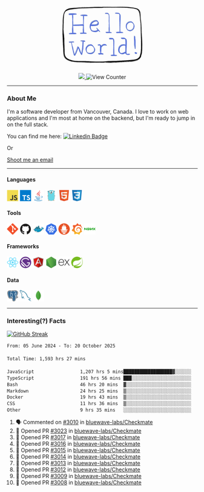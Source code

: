 <div align="center">
    <img src="./img/hello_world.webp" height="200px" width="">
    <div>
        <a href="https://www.linkedin.com/in/ajhollid">
            <img src="https://img.shields.io/badge/LinkedIn-blue"/>
        </a>
        <img src="https://komarev.com/ghpvc/?username=ajhollid&color=yellow" alt="View Counter">
    </div>
</div>

---

### About Me

I'm a software developer from Vancouver, Canada. I love to work on web applications and I'm most at home on the backend, but I'm ready to jump in on the full stack.

You can find me here: [![Linkedin Badge](https://img.shields.io/badge/-ajhollid-blue?style=flat&logo=Linkedin&logoColor=white)](https://www.linkedin.com/in/ajhollid)

Or

[Shoot me an email](mailto:ajhollid@gmail.com)

---

#### Languages

<div>
    <img src="./img/devicons/javascript-original.svg" width=30 height=30 alt="JavaScript">
    <img src="/img/devicons/typescript-original.svg" width=30 height=30 alt="TypeScript">
    <img src="./img/devicons/java-original.svg" width=30 height=30 alt="Java">
    <img src="./img/devicons/go-original.svg" width=30 height=30 alt="Golang">
    <img src="./img/devicons/html5-original.svg" width=30 height=30 alt="HTML 5">
    <img src="./img/devicons/css3-original.svg" width=30 height=30 alt="CSS 3">
</div>

#### Tools

<div>
    <img src="./img/devicons/git-original.svg" width=30 height=30 alt="Git">
    <img src="./img/devicons/github-original.svg" width=30 height=30 alt="Github">
    <img src="./img/devicons/docker-original.svg" width=30 
    height=30 alt="Docker">
    <img src="./img/devicons/kubernetes-original.svg" width=30 height=30 alt="K8">
    <img src="./img/devicons/prometheus-original.svg" width=30 height=30 alt="Prometheus">
    <img src="./img/devicons/grafana-original.svg" width=30 height=30 alt="Grafana">
    <img src="./img/devicons/nginx-original.svg" width=30 height=30 alt="Nginx">
</div>

#### Frameworks

<div>
    <img src="./img/devicons/react-original.svg" width=30 height=30 alt="React">
    <img src="./img/devicons/gatsby-original.svg" width=30 height=30 alt="Gatsby">
    <img src="./img/devicons/angularjs-original.svg" width=30 height=30 alt="AngularJS">
    <img src="./img/devicons/nodejs-original.svg" width=30 height=30 alt="NodeJS">
    <img src="./img/devicons/express-original.svg" width=30 height=30 alt="Express">
    <img src="./img/devicons/spring-original.svg" width=30 height=30 alt="Spring">
</div>

#### Data

<div>
    <img src="./img/devicons/postgresql-original.svg" width=30 height=30 alt="Postgresql">
    <img src="./img/devicons/mysql-original.svg" width=30 height=30 alt="Mysql">
    <img src="./img/devicons/mongodb-original.svg" width=30 height=30 alt="MongoDB">
</div>

---

### Interesting(?) Facts

[![GitHub Streak](http://github-readme-streak-stats.herokuapp.com?user=ajhollid)](https://git.io/streak-stats)

 <!--START_SECTION:waka-->

```txt
From: 05 June 2024 - To: 20 October 2025

Total Time: 1,593 hrs 27 mins

JavaScript                 1,207 hrs 5 mins██████████████████▓░░░░░░   75.30 %
TypeScript                 191 hrs 56 mins ███░░░░░░░░░░░░░░░░░░░░░░   11.97 %
Bash                       46 hrs 20 mins  ▓░░░░░░░░░░░░░░░░░░░░░░░░   02.89 %
Markdown                   24 hrs 25 mins  ▒░░░░░░░░░░░░░░░░░░░░░░░░   01.52 %
Docker                     19 hrs 43 mins  ▒░░░░░░░░░░░░░░░░░░░░░░░░   01.23 %
CSS                        11 hrs 36 mins  ▒░░░░░░░░░░░░░░░░░░░░░░░░   00.72 %
Other                      9 hrs 35 mins   ░░░░░░░░░░░░░░░░░░░░░░░░░   00.60 %
```

<!--END_SECTION:waka-->


<!--START_SECTION:activity-->
1. 🗣 Commented on [#3010](https://github.com/bluewave-labs/Checkmate/issues/3010#issuecomment-3412736237) in [bluewave-labs/Checkmate](https://github.com/bluewave-labs/Checkmate)
2. 💪 Opened PR [#3023](undefined) in [bluewave-labs/Checkmate](https://github.com/bluewave-labs/Checkmate)
3. 💪 Opened PR [#3017](undefined) in [bluewave-labs/Checkmate](https://github.com/bluewave-labs/Checkmate)
4. 💪 Opened PR [#3016](undefined) in [bluewave-labs/Checkmate](https://github.com/bluewave-labs/Checkmate)
5. 💪 Opened PR [#3015](undefined) in [bluewave-labs/Checkmate](https://github.com/bluewave-labs/Checkmate)
6. 💪 Opened PR [#3014](undefined) in [bluewave-labs/Checkmate](https://github.com/bluewave-labs/Checkmate)
7. 💪 Opened PR [#3013](undefined) in [bluewave-labs/Checkmate](https://github.com/bluewave-labs/Checkmate)
8. 💪 Opened PR [#3012](undefined) in [bluewave-labs/Checkmate](https://github.com/bluewave-labs/Checkmate)
9. 💪 Opened PR [#3009](undefined) in [bluewave-labs/Checkmate](https://github.com/bluewave-labs/Checkmate)
10. 💪 Opened PR [#3008](undefined) in [bluewave-labs/Checkmate](https://github.com/bluewave-labs/Checkmate)
<!--END_SECTION:activity-->
